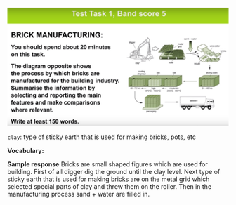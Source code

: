 ![Part1Band5](https://github.com/josdoaitran/LearningEnglishEverything/blob/master/IELTS/Writing/SimpleEssay/Part1Band5.jpg)

`clay`: type of sticky earth that is used for making bricks, pots, etc

**Vocabulary:**

**Sample response**
Bricks are small shaped figures which are used for building.
First of all digger dig the ground until the clay level. Next type of sticky earth that is used for making bricks are on the metal grid which selected special parts of clay and threw them on the roller. Then in the manufacturing process sand + water are filled in.

